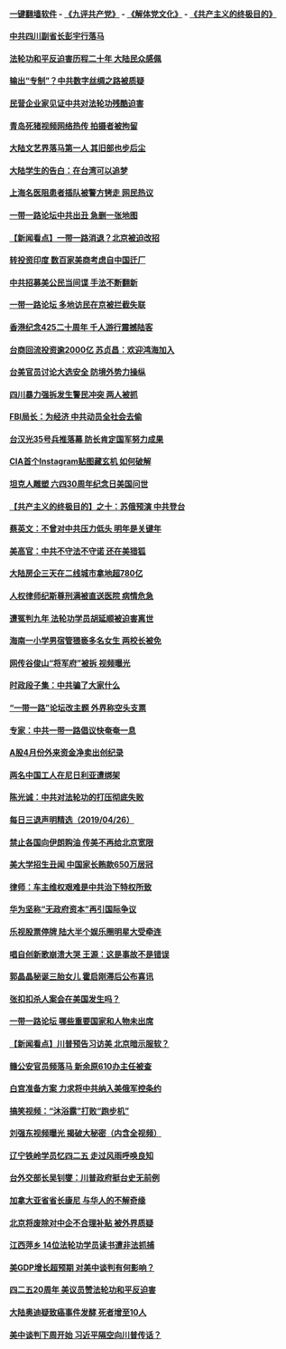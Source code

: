#### [一键翻墙软件](https://github.com/gfw-breaker/nogfw/blob/master/README.md?t=04280406) -  [《九评共产党》](https://github.com/gfw-breaker/9ping.md?t=04280406) - [《解体党文化》](https://github.com/gfw-breaker/jtdwh.md?t=04280406) - [《共产主义的终极目的》](https://github.com/gfw-breaker/gczydzjmd.md?t=04280406)

#### [中共四川副省长彭宇行落马](../pages/nsc413/n11218598.md?t=04280406) 

#### [法轮功和平反迫害历程二十年 大陆民众感佩](../pages/nsc413/n11218458.md?t=04280406) 

#### [输出“专制”？中共数字丝绸之路被质疑](../pages/nsc413/n11217805.md?t=04280406) 

#### [民营企业家见证中共对法轮功残酷迫害](../pages/nsc413/n11218331.md?t=04280406) 

#### [青岛死猪视频网络热传 拍摄者被拘留](../pages/nsc413/n11218239.md?t=04280406) 

#### [大陆文艺界落马第一人 其旧部也步后尘](../pages/nsc413/n11218063.md?t=04280406) 

#### [大陆学生的告白：在台湾可以追梦](../pages/nsc413/n11218227.md?t=04280406) 

#### [上海名医阻患者插队被警方铐走 网民热议](../pages/nsc413/n11218010.md?t=04280406) 

#### [一带一路论坛中共出丑 急删一张地图](../pages/nsc413/n11218174.md?t=04280406) 

#### [【新闻看点】一带一路消退？北京被迫改招](../pages/nsc413/n11217837.md?t=04280406) 

#### [转投资印度 数百家美商考虑自中国迁厂](../pages/nsc413/n11218089.md?t=04280406) 

#### [中共招募美公民当间谍 手法不断翻新](../pages/nsc413/n11217852.md?t=04280406) 

#### [一带一路论坛 多地访民在京被拦截失联](../pages/nsc413/n11217876.md?t=04280406) 

#### [香港纪念425二十周年 千人游行震撼陆客](../pages/nsc413/n11217735.md?t=04280406) 

#### [台商回流投资逾2000亿 苏贞昌：欢迎鸿海加入](../pages/nsc413/n11217996.md?t=04280406) 

#### [台美官员讨论大选安全 防境外势力操纵](../pages/nsc413/n11217899.md?t=04280406) 

#### [四川暴力强拆发生警民冲突 两人被抓](../pages/nsc413/n11217900.md?t=04280406) 

#### [FBI局长：为经济 中共动员全社会去偷](../pages/nsc413/n11217723.md?t=04280406) 

#### [台汉光35号兵推落幕 防长肯定国军努力成果](../pages/nsc413/n11217721.md?t=04280406) 

#### [CIA首个Instagram贴图藏玄机 如何破解](../pages/nsc413/n11217819.md?t=04280406) 

#### [坦克人雕塑 六四30周年纪念日美国问世](../pages/nsc413/n11217772.md?t=04280406) 


#### [【共产主义的终极目的】之十：苏俄预演 中共登台](../pages/nsc413/n11118424.md?t=04280406) 

#### [蔡英文：不曾对中共压力低头 明年是关键年](../pages/nsc413/n11217284.md?t=04280406) 

#### [美高官：中共不守法不守诺 还在美猎狐](../pages/nsc413/n11215821.md?t=04280406) 

#### [大陆房企三天在二线城市拿地超780亿](../pages/nsc413/n11217691.md?t=04280406) 

#### [人权律师纪斯尊刑满被直送医院 病情危急](../pages/nsc413/n11214655.md?t=04280406) 

#### [遭冤判九年 法轮功学员胡延顺被迫害离世](../pages/nsc413/n11215675.md?t=04280406) 

#### [海南一小学男宿管猥亵多名女生 两校长被免](../pages/nsc413/n11217378.md?t=04280406) 

#### [网传谷俊山“将军府”被拆 视频曝光](../pages/nsc413/n11217400.md?t=04280406) 

#### [时政段子集：中共骗了大家什么](../pages/nsc413/n11216754.md?t=04280406) 

#### [“一带一路”论坛改主题 外界称空头支票](../pages/nsc413/n11214281.md?t=04280406) 

#### [专家：中共一带一路倡议快奄奄一息](../pages/nsc413/n11217162.md?t=04280406) 

#### [A股4月份外来资金净卖出创纪录](../pages/nsc413/n11216865.md?t=04280406) 

#### [两名中国工人在尼日利亚遭绑架](../pages/nsc413/n11217100.md?t=04280406) 

#### [陈光诚：中共对法轮功的打压彻底失败](../pages/nsc413/n11216954.md?t=04280406) 

#### [每日三退声明精选（2019/04/26）](../pages/nsc413/n11217045.md?t=04280406) 

#### [禁止各国向伊朗购油 传美不再给北京宽限](../pages/nsc413/n11216469.md?t=04280406) 

#### [美大学招生丑闻 中国家长贿款650万居冠](../pages/nsc413/n11216712.md?t=04280406) 

#### [律师：车主维权艰难是中共治下特权所致](../pages/nsc413/n11216598.md?t=04280406) 

#### [华为坚称“无政府资本”再引国际争议](../pages/nsc413/n11215890.md?t=04280406) 

#### [乐视股票停牌 陆大半个娱乐圈明星大受牵连](../pages/nsc413/n11215874.md?t=04280406) 

#### [唱自创新歌崩溃大哭 王源：这是事故不是错误](../pages/nsc413/n11216519.md?t=04280406) 

#### [郭晶晶秘诞三胎女儿 霍启刚滞后公布喜讯](../pages/nsc413/n11216272.md?t=04280406) 

#### [张扣扣杀人案会在美国发生吗？](../pages/nsc413/n11216384.md?t=04280406) 

#### [一带一路论坛 哪些重要国家和人物未出席](../pages/nsc413/n11216453.md?t=04280406) 

#### [【新闻看点】川普预告习访美 北京暗示服软？](../pages/nsc413/n11215717.md?t=04280406) 

#### [赣公安官员频落马 新余原610办主任被查](../pages/nsc413/n11216514.md?t=04280406) 

#### [白宫准备方案 力求将中共纳入美俄军控条约](../pages/nsc413/n11216480.md?t=04280406) 

#### [搞笑视频：“沐浴露”打败“跑步机”](../pages/nsc413/n11216525.md?t=04280406) 

#### [刘强东视频曝光 揭破大秘密（内含全视频）](../pages/nsc413/n11214117.md?t=04280406) 

#### [辽宁铁岭学员忆四二五 走过风雨呼唤良知](../pages/nsc413/n11216317.md?t=04280406) 

#### [台外交部长吴钊燮：川普政府挺台史无前例](../pages/nsc413/n11215401.md?t=04280406) 

#### [加拿大亚省省长康尼 与华人的不解奇缘](../pages/nsc413/n11199582.md?t=04280406) 

#### [北京将废除对中企不合理补贴 被外界质疑](../pages/nsc413/n11216224.md?t=04280406) 

#### [江西萍乡 14位法轮功学员读书遭非法抓捕](../pages/nsc413/n11216048.md?t=04280406) 

#### [美GDP增长超预期 对美中谈判有何影响？](../pages/nsc413/n11216206.md?t=04280406) 

#### [四二五20周年 美议员赞法轮功和平反迫害](../pages/nsc413/n11216116.md?t=04280406) 

#### [大陆奥迪疑致癌事件发酵 死者增至10人](../pages/nsc413/n11215696.md?t=04280406) 

#### [美中谈判下周开始 习近平隔空向川普传话？](../pages/nsc413/n11215892.md?t=04280406) 

